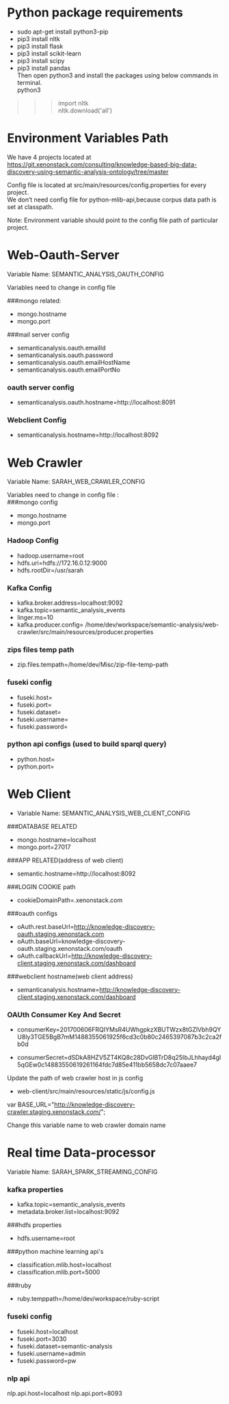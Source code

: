 # Python package requirements #
- sudo apt-get install python3-pip
- pip3 install nltk
- pip3 install flask
- pip3 install scikit-learn
- pip3 install scipy
- pip3 install pandas  
Then open python3 and install the packages using below commands in terminal.  
python3  
>>> import nltk  
>>> nltk.download('all')  



# Environment Variables Path #


We have 4 projects located at   
https://git.xenonstack.com/consulting/knowledge-based-big-data-discovery-using-semantic-analysis-ontology/tree/master  



Config file is located at src/main/resources/config.properties for every project.   
We don’t need config file for python-mlib-api,because corpus data path is set at classpath.  

Note: Environment variable should point to the config file path of particular project.  
# Web-Oauth-Server  
Variable Name: SEMANTIC_ANALYSIS_OAUTH_CONFIG  

Variables need to change in config file   

###mongo related:
- mongo.hostname
- mongo.port

###mail server config
- semanticanalysis.oauth.emailId
- semanticanalysis.oauth.password
- semanticanalysis.oauth.emailHostName
- semanticanalysis.oauth.emailPortNo


### oauth server config
- semanticanalysis.oauth.hostname=http://localhost:8091

### Webclient Config
- semanticanalysis.hostname=http://localhost:8092


# Web Crawler
Variable Name: SARAH_WEB_CRAWLER_CONFIG  

Variables need to change in config file :  
###mongo config
- mongo.hostname
- mongo.port

### Hadoop Config
- hadoop.username=root
- hdfs.uri=hdfs://172.16.0.12:9000
- hdfs.rootDir=/usr/sarah

### Kafka Config
- kafka.broker.address=localhost:9092
- kafka.topic=semantic_analysis_events
- linger.ms=10
- kafka.producer.config= /home/dev/workspace/semantic-analysis/web-crawler/src/main/resources/producer.properties

### zips files temp path
- zip.files.tempath=/home/dev/Misc/zip-file-temp-path

### fuseki config
- fuseki.host=
- fuseki.port=
- fuseki.dataset=
- fuseki.username=
- fuseki.password=

### python api configs (used to build sparql query)
- python.host=
- python.port=

# Web Client #
- Variable Name: SEMANTIC_ANALYSIS_WEB_CLIENT_CONFIG

###DATABASE RELATED
- mongo.hostname=localhost
- mongo.port=27017

###APP RELATED(address of web client)
- semantic.hostname=http://localhost:8092

###LOGIN COOKIE path
- cookieDomainPath=.xenonstack.com

###oauth configs
- oAuth.rest.baseUrl=http://knowledge-discovery-oauth.staging.xenonstack.com
- oAuth.baseUrl=knowledge-discovery-oauth.staging.xenonstack.com/oauth
- oAuth.callbackUrl=http://knowledge-discovery-client.staging.xenonstack.com/dashboard

###webclient hostname(web client address)
- semanticanalysis.hostname=http://knowledge-discovery-client.staging.xenonstack.com/dashboard

### OAUth Consumer Key And Secret

- consumerKey=201700606FRQIYMsR4UWhgpkzXBUTWzx8tGZlVbh9QYU8ly3TGE5BgB7mM1488355061925f6cd3c0b80c2465397087b3c2ca2fb0d

- consumerSecret=dSDkA8HZV5ZT4KQ8c28DvGlBTrD8q25IbJLhhayd4gI5qGEw0c14883550619261164fdc7d85e411bb5658dc7c07aaee7  

Update the path of web crawler host in js config
- web-client/src/main/resources/static/js/config.js  

var BASE_URL="http://knowledge-discovery-crawler.staging.xenonstack.com/";  

Change this variable name to web crawler domain name  


# Real time Data-processor  
Variable Name: SARAH_SPARK_STREAMING_CONFIG  

### kafka properties
- kafka.topic=semantic_analysis_events
- metadata.broker.list=localhost:9092

###hdfs properties
- hdfs.username=root

###python machine learning api's
- classification.mlib.host=localhost
- classification.mlib.port=5000

###ruby
- ruby.temppath=/home/dev/workspace/ruby-script

### fuseki config
- fuseki.host=localhost
- fuseki.port=3030
- fuseki.dataset=semantic-analysis
- fuseki.username=admin
- fuseki.password=pw

### nlp api
nlp.api.host=localhost
nlp.api.port=8093
